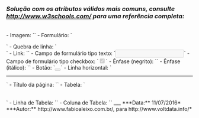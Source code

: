 ### *Solução com os atributos válidos mais comuns, consulte http://www.w3schools.com/ para uma referência completa:*
<br>
- Imagem: `<img src="" alt="" width="" height="" id="" class="">`
- Formulário: `<form action="" name="" method="" id="" class=""></form>`
- Quebra de linha: `<br>`
- Link: `<a href="" name="" target="" rel="" id="" class=""></a>`
- Campo de formulário tipo texto: `<input type="text" name="" size="" max="" min="" disabled required id="" class="">`
- Campo de formulário tipo checkbox: `<input type="checkbox" name="" value=""  disabled checked id="" class="">`
- Ênfase (negrito): `<strong id="" class=""></strong>`
- Ênfase (itálico): `<em id="" class=""></em>`
- Botão: `<button name="" value="" form="" disabled id="" class=""></button>`
- Linha horizontal: `<hr id="" class="">`
- Título da página: `<title></title>`
- Tabela: `<table id="" class=""></table>`
- Linha de Tabela: `<tr id="" class=""></tr>`
- Coluna de Tabela: `<td id="" class=""></td>`
___
***Data:** 11/07/2016*  
***Autor:** http://www.fabioaleixo.com.br/, para http://www.voltdata.info/*
